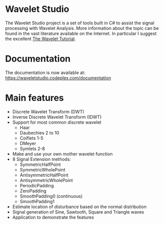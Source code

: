 # Wavelet Studio
The Wavelet Studio project is a set of tools built in C# to assist the signal processing with Wavelet Analysis.
More information about the topic can be found in the vast literature available on the Internet. In particular I suggest the excellent [The Wavelet Tutorial](https://users.rowan.edu/~polikar/WTtutorial.html).

# Documentation
The documentation is now available at: https://waveletstudio.codeplex.com/documentation

# Main features
- Discrete Wavelet Transform (DWT)
- Inverse Discrete Wavelet Transform (IDWT)
- Support for most common discrete wavelet
  - Haar
  - Daubechies 2 to 10
  - Coiflets 1-5
  - DMeyer
  - Symlets 2-8
- Make and use your own mother wavelet function
- 8 Signal Extension methods:
  - SymmetricHalfPoint
  - SymmetricWholePoint
  - AntisymmetricHalfPoint
  - AntisymmetricWholePoint
  - PeriodicPadding
  - ZeroPadding
  - SmoothPadding0 (continuous)
  - SmoothPadding1
- Estimate location of disturbance based on the normal distribution
- Signal generation of Sine, Sawtooth, Square and Triangle waves
- Application to demonstrate the features
